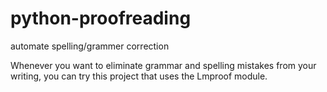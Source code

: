 # python-proofreading
automate spelling/grammer correction

Whenever you want to eliminate grammar and spelling mistakes from your writing, you can try this project that uses the Lmproof module.
